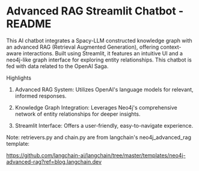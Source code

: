 # Advanced RAG Streamlit Chatbot - README 

This AI chatbot integrates a Spacy-LLM constructed knowledge graph with an advanced RAG (Retrieval Augmented Generation), offering context-aware interactions. Built using Streamlit, it features an intuitive UI and a neo4j-like graph interface for exploring entity relationships. This chatbot is fed with data related to the OpenAI Saga.

Highlights

1. Advanced RAG System: 
Utilizes OpenAI's language models for relevant, informed responses.

2. Knowledge Graph Integration:
Leverages Neo4j's comprehensive network of entity relationships for deeper insights.

3. Streamlit Interface:
Offers a user-friendly, easy-to-navigate experience.

Note: retrievers.py and chain.py are from langchain's neo4j_advanced_rag template: 

https://github.com/langchain-ai/langchain/tree/master/templates/neo4j-advanced-rag?ref=blog.langchain.dev
